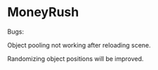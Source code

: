 # MoneyRush
 
 Bugs:
 
  Object pooling not working after reloading scene.
  
Randomizing object positions will be improved.
